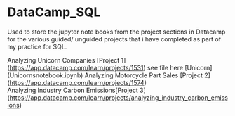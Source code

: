 # DataCamp_SQL

Used to store the jupyter note books from the project sections in Datacamp for the various guided/ unguided projects that i have completed as part of my practice for SQL.  

Analyzing Unicorn Companies [Project 1] (https://app.datacamp.com/learn/projects/1531)  see file here [Unicorn] (Unicornsnotebook.ipynb)
Analyzing Motorcycle Part Sales [Project 2] (https://app.datacamp.com/learn/projects/1574)  
Analyzing Industry Carbon Emissions[Project 3] (https://app.datacamp.com/learn/projects/analyzing_industry_carbon_emissions)  

